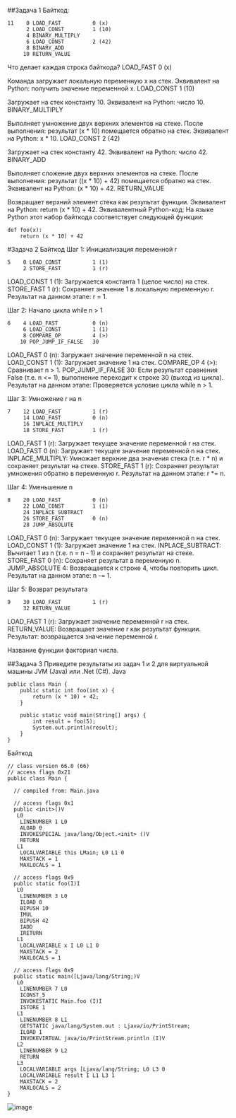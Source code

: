 ##Задача 1 
Байткод:
```
11    0 LOAD_FAST          0 (x)
      2 LOAD_CONST         1 (10)
      4 BINARY_MULTIPLY
      6 LOAD_CONST         2 (42)
      8 BINARY_ADD
     10 RETURN_VALUE
```
Что делает каждая строка байткода?
LOAD_FAST 0 (x)

Команда загружает локальную переменную x на стек.
Эквивалент на Python: получить значение переменной x.
LOAD_CONST 1 (10)

Загружает на стек константу 10.
Эквивалент на Python: число 10.
BINARY_MULTIPLY

Выполняет умножение двух верхних элементов на стеке.
После выполнения: результат (x * 10) помещается обратно на стек.
Эквивалент на Python: x * 10.
LOAD_CONST 2 (42)

Загружает на стек константу 42.
Эквивалент на Python: число 42.
BINARY_ADD

Выполняет сложение двух верхних элементов на стеке.
После выполнения: результат ((x * 10) + 42) помещается обратно на стек.
Эквивалент на Python: (x * 10) + 42.
RETURN_VALUE

Возвращает верхний элемент стека как результат функции.
Эквивалент на Python: return (x * 10) + 42.
Эквивалентный Python-код:
На языке Python этот набор байткода соответствует следующей функции:
```
def foo(x):
    return (x * 10) + 42
```
#Задача 2
Байткод
Шаг 1: Инициализация переменной r
```
5    0 LOAD_CONST          1 (1)
     2 STORE_FAST          1 (r)
```
LOAD_CONST 1 (1): Загружается константа 1 (целое число) на стек.
STORE_FAST 1 (r): Сохраняет значение 1 в локальную переменную r.
Результат на данном этапе: r = 1.

Шаг 2: Начало цикла while n > 1
```
6    4 LOAD_FAST           0 (n)
     6 LOAD_CONST          1 (1)
     8 COMPARE_OP          4 (>)
    10 POP_JUMP_IF_FALSE   30
```
LOAD_FAST 0 (n): Загружает значение переменной n на стек.
LOAD_CONST 1 (1): Загружает значение 1 на стек.
COMPARE_OP 4 (>): Сравнивает n > 1.
POP_JUMP_IF_FALSE 30: Если результат сравнения False (т.е. n <= 1), выполнение переходит к строке 30 (выход из цикла).
Результат на данном этапе: Проверяется условие цикла while n > 1.

Шаг 3: Умножение r на n
```
7    12 LOAD_FAST          1 (r)
     14 LOAD_FAST          0 (n)
     16 INPLACE_MULTIPLY
     18 STORE_FAST         1 (r)
```
LOAD_FAST 1 (r): Загружает текущее значение переменной r на стек.
LOAD_FAST 0 (n): Загружает текущее значение переменной n на стек.
INPLACE_MULTIPLY: Умножает верхние два значения стека (т.е. r * n) и сохраняет результат на стеке.
STORE_FAST 1 (r): Сохраняет результат умножения обратно в переменную r.
Результат на данном этапе: r *= n.

Шаг 4: Уменьшение n
```
8    20 LOAD_FAST          0 (n)
     22 LOAD_CONST         1 (1)
     24 INPLACE_SUBTRACT
     26 STORE_FAST         0 (n)
     28 JUMP_ABSOLUTE
```
LOAD_FAST 0 (n): Загружает текущее значение переменной n на стек.
LOAD_CONST 1 (1): Загружает значение 1 на стек.
INPLACE_SUBTRACT: Вычитает 1 из n (т.е. n = n - 1) и сохраняет результат на стеке.
STORE_FAST 0 (n): Сохраняет результат в переменную n.
JUMP_ABSOLUTE 4: Возвращается к строке 4, чтобы повторить цикл.
Результат на данном этапе: n -= 1.

Шаг 5: Возврат результата
```
9    30 LOAD_FAST          1 (r)
     32 RETURN_VALUE
```
LOAD_FAST 1 (r): Загружает значение переменной r на стек.
RETURN_VALUE: Возвращает значение r как результат функции.
Результат: возвращается значение переменной r.

Название функции  факториал числа.


##Задача 3
Приведите результаты из задач 1 и 2 для виртуальной машины JVM (Java) или .Net (C#).
Java
```
public class Main {
    public static int foo(int x) {
        return (x * 10) + 42;
    }

    public static void main(String[] args) {
        int result = foo(5);
        System.out.println(result);
    }
}
```
Байткод
```
// class version 66.0 (66)
// access flags 0x21
public class Main {

  // compiled from: Main.java

  // access flags 0x1
  public <init>()V
   L0
    LINENUMBER 1 L0
    ALOAD 0
    INVOKESPECIAL java/lang/Object.<init> ()V
    RETURN
   L1
    LOCALVARIABLE this LMain; L0 L1 0
    MAXSTACK = 1
    MAXLOCALS = 1

  // access flags 0x9
  public static foo(I)I
   L0
    LINENUMBER 3 L0
    ILOAD 0
    BIPUSH 10
    IMUL
    BIPUSH 42
    IADD
    IRETURN
   L1
    LOCALVARIABLE x I L0 L1 0
    MAXSTACK = 2
    MAXLOCALS = 1

  // access flags 0x9
  public static main([Ljava/lang/String;)V
   L0
    LINENUMBER 7 L0
    ICONST_5
    INVOKESTATIC Main.foo (I)I
    ISTORE 1
   L1
    LINENUMBER 8 L1
    GETSTATIC java/lang/System.out : Ljava/io/PrintStream;
    ILOAD 1
    INVOKEVIRTUAL java/io/PrintStream.println (I)V
   L2
    LINENUMBER 9 L2
    RETURN
   L3
    LOCALVARIABLE args [Ljava/lang/String; L0 L3 0
    LOCALVARIABLE result I L1 L3 1
    MAXSTACK = 2
    MAXLOCALS = 2
}
```
![image](https://github.com/user-attachments/assets/9b2d350b-1af4-4bf4-b2d1-43927494d5c7)

